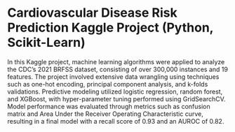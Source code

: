 # Cardiovascular Disease Risk Prediction Kaggle Project (Python, Scikit-Learn)

In this Kaggle project, machine learning algorithms were applied to analyze the CDC’s 2021 BRFSS dataset, consisting of over 300,000 instances and 19 features. The project involved extensive data wrangling using techniques such as one-hot encoding, principal component analysis, and k-folds validations. Predictive modeling utilized logistic regression, random forest, and XGBoost, with hyper-parameter tuning performed using GridSearchCV. Model performance was evaluated through metrics such as confusion matrix and Area Under the Receiver Operating Characteristic curve, resulting in a final model with a recall score of 0.93 and an AUROC of 0.82.
